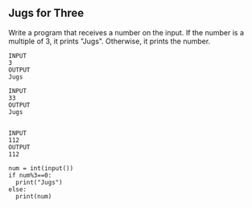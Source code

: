 ## Jugs for Three
Write a program that receives a number on the input.
If the number is a multiple of 3, it prints "Jugs". 
Otherwise, it prints the number.

```
INPUT 
3 
OUTPUT
Jugs

INPUT 
33
OUTPUT
Jugs


INPUT 
112
OUTPUT
112
```
```
num = int(input())
if num%3==0:
  print("Jugs")
else:
  print(num)
```
